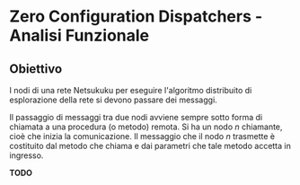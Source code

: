 # Zero Configuration Dispatchers - Analisi Funzionale

## Obiettivo
I nodi di una rete Netsukuku per eseguire l'algoritmo distribuito di esplorazione della rete si devono passare dei messaggi.

Il passaggio di messaggi tra due nodi avviene sempre sotto forma di chiamata a una procedura (o metodo) remota. Si ha un nodo _n_ chiamante, cioè che inizia la comunicazione. Il messaggio che il nodo _n_ trasmette è costituito dal metodo che chiama e dai parametri che tale metodo accetta in ingresso.

**TODO**
